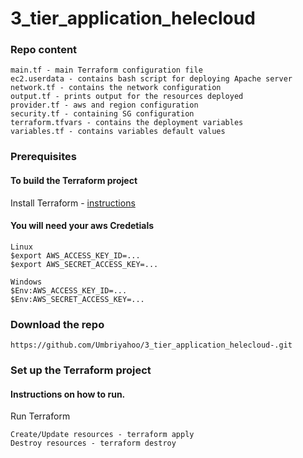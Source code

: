 # 3_tier_application_helecloud


### Repo content
```
main.tf - main Terraform configuration file 
ec2.userdata - contains bash script for deploying Apache server
network.tf - contains the network configuration 
output.tf - prints output for the resources deployed 
provider.tf - aws and region configuration
security.tf - containing SG configuration
terraform.tfvars - contains the deployment variables
variables.tf - contains variables default values 
```


### Prerequisites

#### To build the Terraform project
Install Terraform - [instructions](https://www.terraform.io/downloads)

#### You will need your aws Credetials
```
Linux
$export AWS_ACCESS_KEY_ID=...
$export AWS_SECRET_ACCESS_KEY=...

Windows
$Env:AWS_ACCESS_KEY_ID=...
$Env:AWS_SECRET_ACCESS_KEY=...
```
### Download the repo
```
https://github.com/Umbriyahoo/3_tier_application_helecloud-.git
```

### Set up the Terraform project

#### Instructions on how to run.

Run Terraform

    Create/Update resources - terraform apply
    Destroy resources - terraform destroy
